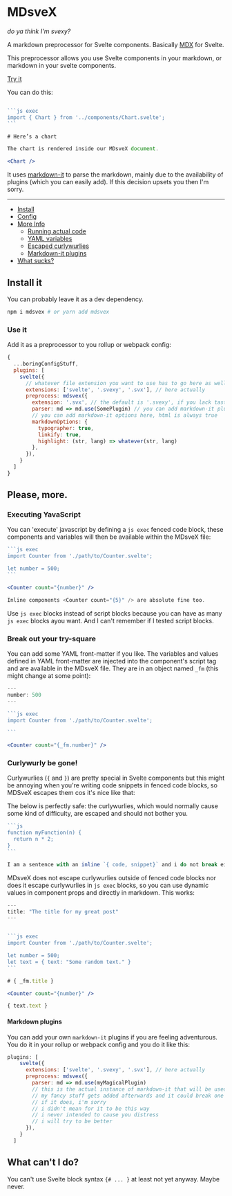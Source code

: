 
# MDsveX
_do ya think I'm svexy?_


A markdown preprocessor for Svelte components. Basically [MDX](https://github.com/mdx-js/mdx) for Svelte.

This preprocessor allows you use Svelte components in your markdown, or markdown in your svelte components.

[Try it](https://mdsvex.pngwn.io/)

You can do this:

````jsx

```js exec
import { Chart } from '../components/Chart.svelte';
```

# Here’s a chart

The chart is rendered inside our MDsveX document.

<Chart />

````

It uses [markdown-it](https://github.com/markdown-it/markdown-it) to parse the markdown, mainly due to the availability of plugins (which you can easily add). If this decision upsets you then I'm sorry.

---

- [Install](#install-it)
- [Config](#use-it)
- [More Info](#please-more)
  - [Running actual code](#executing-yavaScript)
  - [YAML variables](#break-out-your-try-square)
  - [Escaped curlywurlies](#curlywurly-be-gone)
  - [Markdown-it plugins](#markdown-plugins)
- [What sucks?](#what-cant-i-do)


## Install it

You can probably leave it as a dev dependency.

```bash
npm i mdsvex # or yarn add mdsvex
```

### Use it

Add it as a preprocessor to you rollup or webpack config:

```js
{
  ...boringConfigStuff,
  plugins: [
    svelte({
      // whatever file extension you want to use has to go here as well
      extensions: ['svelte', '.svexy', '.svx'], // here actually
      preprocess: mdsvex({
        extension: '.svx', // the default is '.svexy', if you lack taste, you might want to change it
        parser: md => md.use(SomePlugin) // you can add markdown-it plugins if the feeling takes you
        // you can add markdown-it options here, html is always true
        markdownOptions: {
          typographer: true,
          linkify: true,
          highlight: (str, lang) => whatever(str, lang)
        },
      }),
    }
  ]
}
```

## Please, more.

### Executing YavaScript

You can 'execute' javascript by defining a `js exec` fenced code block, these components and variables will then be available within the MDsveX file:

````jsx
```js exec
import Counter from './path/to/Counter.svelte';

let number = 500;
```

<Counter count="{number}" />

Inline components <Counter count="{5}" /> are absolute fine too.
````

Use `js exec` blocks instead of script blocks because you can have as many `js exec` blocks ayou want. And I can't remember if I tested script blocks.

### Break out your try-square

You can add some YAML front-matter if you like. The variables and values defined in YAML front-matter are injected into the component's script tag and are available in the MDsveX file. They are in an object named `_fm` (this might change at some point):

````jsx
---
number: 500
---

```js exec
import Counter from './path/to/Counter.svelte';

```

<Counter count="{_fm.number}" />
````

### Curlywurly be gone!

Curlywurlies (`{` and `}`) are pretty special in Svelte components but this might be annoying when you're writing code snippets in fenced code blocks, so MDSveX escapes them cos it's nice like that:

The below is perfectly safe: the curlywurlies, which would normally cause some kind of difficulty, are escaped and should not bother you.

````jsx
```js
function myFunction(n) {
  return n * 2;
}
```

I am a sentence with an inline `{ code, snippet}` and i do not break either.
````

MDsveX does not escape curlywurlies outside of fenced code blocks nor does it escape curlywurlies in `js exec` blocks, so you can use dynamic values in component props and directly in markdown. This works:

````jsx
---
title: "The title for my great post"
---


```js exec
import Counter from './path/to/Counter.svelte';

let number = 500;
let text = { text: "Some random text." }
```

# { _fm.title }

<Counter count="{number}" />

{ text.text }
````

#### Markdown plugins

You can add your own `markdown-it` plugins if you are feeling adventurous. You do it in your rollup or webpack config and you do it like this:

```js
plugins: [
    svelte({
      extensions: ['svelte', '.svexy', '.svx'], // here actually
      preprocess: mdsvex({
        parser: md => md.use(myMagicalPlugin)
        // this is the actual instance of markdown-it that will be used to parse things
        // my fancy stuff gets added afterwards and it could break one of your plugins
        // if it does, i'm sorry
        // i didn't mean for it to be this way
        // i never intended to cause you distress
        // i will try to be better
      }),
    }
  ]
```

## What can't I do?

You can't use Svelte block syntax `{# ... }` at least not yet anyway. Maybe never.
